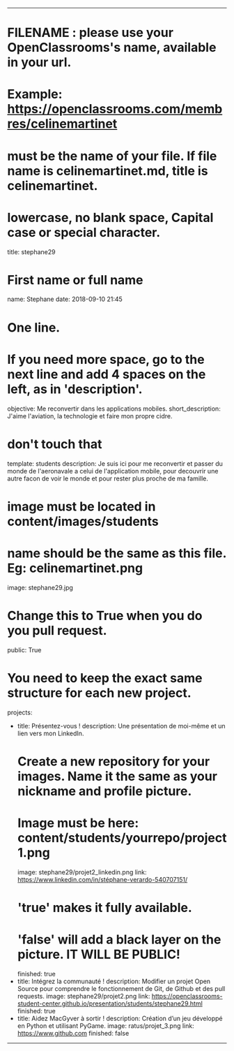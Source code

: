 ---

# FILENAME : please use your OpenClassrooms's name, available in your url.
# Example: https://openclassrooms.com/membres/celinemartinet
# must be the name of your file. If file name is celinemartinet.md, title is celinemartinet.
# lowercase, no blank space, Capital case or special character.
title: stephane29

# First name or full name
name: Stephane
date: 2018-09-10 21:45

# One line.
# If you need more space, go to the next line and add 4 spaces on the left, as in 'description'.
objective: Me reconvertir dans les applications mobiles.
short_description: J'aime l'aviation, la technologie et faire mon propre cidre.

# don't touch that
template: students
description:
    Je suis ici pour me reconvertir et passer du monde de l'aeronavale
    a celui de l'application mobile, pour decouvrir une autre facon 
    de voir le monde et pour rester plus proche de ma famille.


# image must be located in content/images/students
# name should be the same as this file. Eg: celinemartinet.png
image: stephane29.jpg

# Change this to True when you do you pull request.
public: True

# You need to keep the exact same structure for each new project.
projects:
  - title: Présentez-vous !
    description: Une présentation de moi-même et un lien vers mon LinkedIn.
    # Create a new repository for your images. Name it the same as your nickname and profile picture.
    # Image must be here: content/students/yourrepo/project1.png
    image: stephane29/projet2_linkedin.png
    link: https://www.linkedin.com/in/stéphane-verardo-540707151/
    # 'true' makes it fully available.
    # 'false' will add a black layer on the picture. IT WILL BE PUBLIC!
    finished: true
  - title: Intégrez la communauté !
    description: Modifier un projet Open Source pour comprendre le fonctionnement de Git, de Github et des pull requests. 
    image: stephane29/projet2.png
    link: https://openclassrooms-student-center.github.io/presentation/students/stephane29.html
    finished: true
  - title: Aidez MacGyver à sortir !
    description: Création d’un jeu développé en Python et utilisant PyGame.
    image: ratus/projet_3.png
    link: https://www.github.com
    finished: false
---